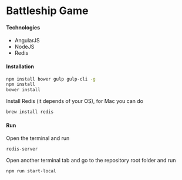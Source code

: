 # Battleship Game

#### Technologies
- AngularJS
- NodeJS
- Redis

#### Installation
```sh
npm install bower gulp gulp-cli -g
npm install
bower install
```

Install Redis (it depends of your OS), for Mac you can do
```sh
brew install redis
```

#### Run
Open the terminal and run
```sh
redis-server
```
Open another terminal tab and go to the repository root folder and run
```sh
npm run start-local
```

